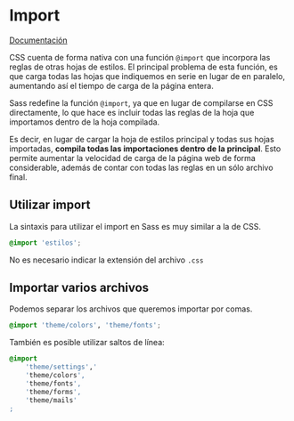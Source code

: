 # Import

[Documentación](<https://sass-lang.com/documentation/file.SASS_REFERENCE.html#import>)

CSS cuenta de forma nativa con una función `@import` que incorpora las reglas de otras hojas de estilos. El principal problema de esta función, es que carga todas las hojas que indiquemos en serie en lugar de en paralelo, aumentando así el tiempo de carga de la página entera.

Sass redefine la función `@import`, ya que en lugar de compilarse en CSS directamente, lo que hace es incluir todas las reglas de la hoja que importamos dentro de la hoja compilada.

Es decir, en lugar de cargar la hoja de estilos principal y todas sus hojas importadas, **compila todas las importaciones dentro de la principal**. Esto permite aumentar la velocidad de carga de la página web de forma considerable, además de contar con todas las reglas en un sólo archivo final.

## Utilizar import

La sintaxis para utilizar el import en Sass es muy similar a la de CSS.

```scss
@import 'estilos';
```

No es necesario indicar la extensión del archivo `.css`

## Importar varios archivos

Podemos separar los archivos que queremos importar por comas.

```scss
@import 'theme/colors', 'theme/fonts';
```

También es posible utilizar saltos de línea:

```scss
@import
    'theme/settings','
    'theme/colors',
    'theme/fonts',
    'theme/forms',
    'theme/mails'
;
```

